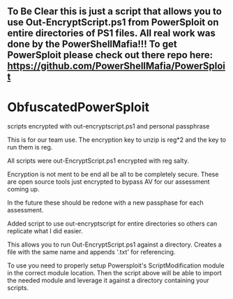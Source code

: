 ## To Be Clear this is just a script that allows you to use Out-EncryptScript.ps1 from PowerSploit on entire directories of PS1 files. All real work was done by the PowerShellMafia!!! To get PowerSploit please check out there repo here: https://github.com/PowerShellMafia/PowerSploit

# ObfuscatedPowerSploit
scripts encrypted with out-encryptscript.ps1 and personal passphrase

This is for our team use. The encryption key to unzip is reg*2 and the key to run them is reg.

All scripts were out-EncryptScript.ps1 encrypted with reg salty.


Encryption is not ment to be end all be all to be completely secure. These are open source tools just encrypted to bypass AV for our assessment coming up.

In the future these should be redone with a new passphase for each assessment.

Added script to use out-encryptscript for entire directories so others can replicate what I did easier.

This allows you to run Out-EncryptScript.ps1 against a directory. Creates a file with the same name and appends '.txt' for referencing.

To use you need to properly setup Powersploit's ScriptModification module in the correct module location. Then the script above will be able to import the needed module and leverage it against a directory containing your scripts.
